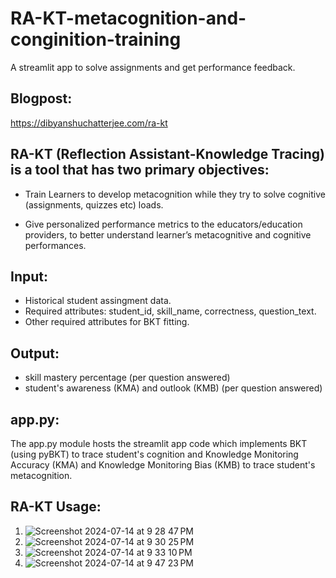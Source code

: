 # RA-KT-metacognition-and-conginition-training
A streamlit app to solve assignments and get performance feedback.

## Blogpost:
https://dibyanshuchatterjee.com/ra-kt

## RA-KT (Reflection Assistant-Knowledge Tracing) is a tool that has two primary objectives: 
- Train Learners to develop metacognition while they try to solve cognitive (assignments, quizzes etc) loads.

- Give personalized performance metrics to the educators/education providers, to better understand learner’s metacognitive and cognitive performances.

## Input:
- Historical student assingment data.
- Required attributes: student_id, skill_name, correctness, question_text.
- Other required attributes for BKT fitting.

## Output:
- skill mastery percentage (per question answered)
- student's awareness (KMA) and outlook (KMB) (per question answered)


## app.py:

The app.py module hosts the streamlit app code which implements BKT (using pyBKT) to trace student's cognition and Knowledge Monitoring Accuracy (KMA) and Knowledge Monitoring Bias (KMB) to trace student's metacognition. 

## RA-KT Usage:

1.
   ![Screenshot 2024-07-14 at 9 28 47 PM](https://github.com/user-attachments/assets/d70541af-a7b6-47c9-83e8-f35f2bcf9d13)
2.
   ![Screenshot 2024-07-14 at 9 30 25 PM](https://github.com/user-attachments/assets/6554fea9-927f-4fe1-a04c-188e3d656a07)
3.
   ![Screenshot 2024-07-14 at 9 33 10 PM](https://github.com/user-attachments/assets/b994c0e8-89b1-458d-b44f-9420b2aad17b)
4.
   ![Screenshot 2024-07-14 at 9 47 23 PM](https://github.com/user-attachments/assets/3113ad31-6bb9-400c-88a6-247b4afeacca)





